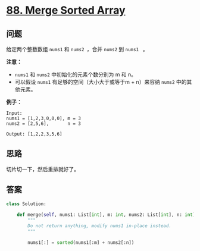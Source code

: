 # [88. Merge Sorted Array](https://leetcode.com/problems/merge-sorted-array/)

## 问题

给定两个整数数组 `nums1` 和 `nums2 `，合并 `nums2` 到 `nums1 ` 。

**注意：**

- `nums1` 和 `nums2` 中初始化的元素个数分别为 m 和 n。
- 可以假设 `nums1` 有足够的空间（大小大于或等于m + n）来容纳 `nums2` 中的其他元素。

**例子：**

```
Input:
nums1 = [1,2,3,0,0,0], m = 3
nums2 = [2,5,6],       n = 3

Output: [1,2,2,3,5,6]
```

## 思路

切片切一下，然后重排就好了。

## 答案

```python
class Solution:
    
    def merge(self, nums1: List[int], m: int, nums2: List[int], n: int) -> None:
        """
        Do not return anything, modify nums1 in-place instead.
        """
        
        nums1[:] = sorted(nums1[:m] + nums2[:n])
```
